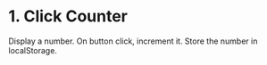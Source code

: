 # 1. Click Counter
Display a number.
On button click, increment it.
Store the number in localStorage.